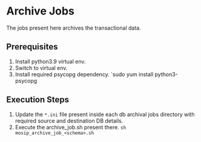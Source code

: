 # Archive Jobs

The jobs present here archives the transactional data.

## Prerequisites
1. Install python3.9 virtual env.
2. Switch to virtual env.
3. Install required psycopg dependency.
   `sudo yum install python3-psycopg

## Execution Steps
1. Update the `*.ini` file present inside each db archival jobs directory with required source and destination DB details.
2. Execute the archive_job.sh present there.
   `sh mosip_archive_job_<schema>.sh` 
